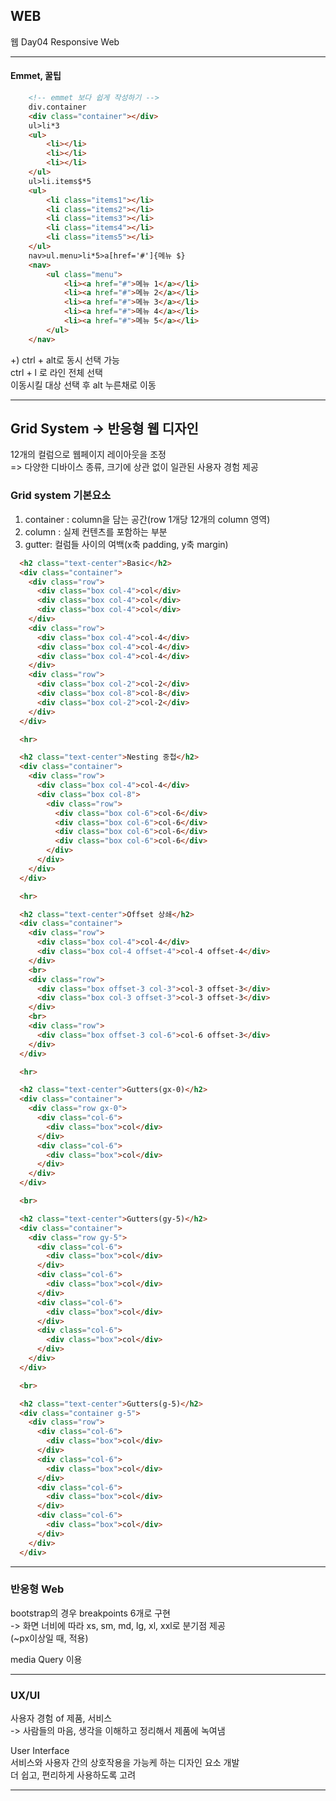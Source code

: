 ## WEB
웹 Day04 Responsive Web  

---
#### Emmet, 꿀팁
```html
    <!-- emmet 보다 쉽게 작성하기 -->
    div.container
    <div class="container"></div>
    ul>li*3
    <ul>
        <li></li>
        <li></li>
        <li></li>
    </ul>
    ul>li.items$*5
    <ul>
        <li class="items1"></li>
        <li class="items2"></li>
        <li class="items3"></li>
        <li class="items4"></li>
        <li class="items5"></li>
    </ul>
    nav>ul.menu>li*5>a[href='#']{메뉴 $}
    <nav>
        <ul class="menu">
            <li><a href="#">메뉴 1</a></li>
            <li><a href="#">메뉴 2</a></li>
            <li><a href="#">메뉴 3</a></li>
            <li><a href="#">메뉴 4</a></li>
            <li><a href="#">메뉴 5</a></li>
        </ul>
    </nav>
```
+) ctrl + alt로 동시 선택 가능  
ctrl + l 로 라인 전체 선택   
이동시킬 대상 선택 후 alt 누른채로 이동  

---
## Grid System -> 반응형 웹 디자인
12개의 컬럼으로 웹페이지 레이아웃을 조정   
=> 다양한 디바이스 종류, 크기에 상관 없이 일관된 사용자 경험 제공

### Grid system 기본요소
1. container : column을 담는 공간(row 1개당 12개의 column 영역)
2. column : 실제 컨텐츠를 포함하는 부분
3. gutter: 컬럼들 사이의 여백(x축 padding, y축 margin)  
```html
  <h2 class="text-center">Basic</h2>
  <div class="container">
    <div class="row">
      <div class="box col-4">col</div>
      <div class="box col-4">col</div>
      <div class="box col-4">col</div>
    </div>
    <div class="row">
      <div class="box col-4">col-4</div>
      <div class="box col-4">col-4</div>
      <div class="box col-4">col-4</div>
    </div>
    <div class="row">
      <div class="box col-2">col-2</div>
      <div class="box col-8">col-8</div>
      <div class="box col-2">col-2</div>
    </div>
  </div>

  <hr>

  <h2 class="text-center">Nesting 중첩</h2>
  <div class="container">
    <div class="row">
      <div class="box col-4">col-4</div>
      <div class="box col-8">
        <div class="row">
          <div class="box col-6">col-6</div>
          <div class="box col-6">col-6</div>
          <div class="box col-6">col-6</div>
          <div class="box col-6">col-6</div>
        </div>
      </div>
    </div>
  </div>

  <hr>

  <h2 class="text-center">Offset 상쇄</h2>
  <div class="container">
    <div class="row">
      <div class="box col-4">col-4</div>
      <div class="box col-4 offset-4">col-4 offset-4</div>
    </div>
    <br>
    <div class="row">
      <div class="box offset-3 col-3">col-3 offset-3</div>
      <div class="box col-3 offset-3">col-3 offset-3</div>
    </div>
    <br>
    <div class="row">
      <div class="box offset-3 col-6">col-6 offset-3</div>
    </div>
  </div>

  <hr>

  <h2 class="text-center">Gutters(gx-0)</h2>
  <div class="container">
    <div class="row gx-0">
      <div class="col-6">
        <div class="box">col</div>
      </div>
      <div class="col-6">
        <div class="box">col</div>
      </div>
    </div>
  </div>

  <br>

  <h2 class="text-center">Gutters(gy-5)</h2>
  <div class="container">
    <div class="row gy-5">
      <div class="col-6">
        <div class="box">col</div>
      </div>
      <div class="col-6">
        <div class="box">col</div>
      </div>
      <div class="col-6">
        <div class="box">col</div>
      </div>
      <div class="col-6">
        <div class="box">col</div>
      </div>
    </div>
  </div>

  <br>

  <h2 class="text-center">Gutters(g-5)</h2>
  <div class="container g-5">
    <div class="row">
      <div class="col-6">
        <div class="box">col</div>
      </div>
      <div class="col-6">
        <div class="box">col</div>
      </div>
      <div class="col-6">
        <div class="box">col</div>
      </div>
      <div class="col-6">
        <div class="box">col</div>
      </div>
    </div>
  </div>
```
---
### 반응형 Web
bootstrap의 경우 breakpoints 6개로 구현  
-> 화면 너비에 따라 xs, sm, md, lg, xl, xxl로 분기점 제공  
(~px이상일 때, 적용)  

media Query 이용

***
### UX/UI
사용자 경험 of 제품, 서비스  
-> 사람들의 마음, 생각을 이해하고 정리해서 제품에 녹여냄

User Interface  
서비스와 사용자 간의 상호작용을 가능케 하는 디자인 요소 개발  
더 쉽고, 편리하게 사용하도록 고려

***

